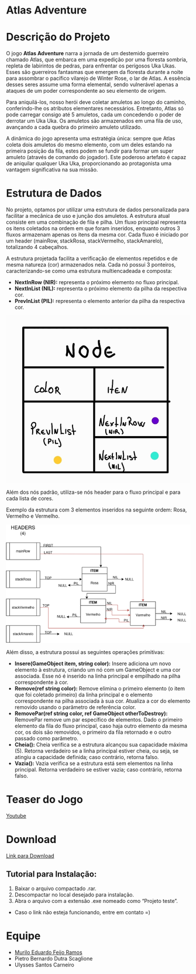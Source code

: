 # Atlas Adventure
# Descrição do Projeto

O jogo **Atlas Adventure** narra a jornada de um destemido guerreiro chamado Atlas, que embarca em uma expedição por uma floresta sombria, repleta de labirintos de pedras, para enfrentar os perigosos Uka Ukas. Esses são guerreiros fantasmas que emergem da floresta durante a noite para assombrar o pacífico vilarejo de Winter Rose, o lar de Atlas. A essência desses seres assume uma forma elemental, sendo vulnerável apenas a ataques de um poder correspondente ao seu elemento de origem.

Para aniquilá-los, nosso herói deve coletar amuletos ao longo do caminho, conferindo-lhe os atributos elementares necessários. Entretanto, Atlas só pode carregar consigo até 5 amuletos, cada um concedendo o poder de derrotar um Uka Uka. Os amuletos são armazenados em uma fila de uso, avançando a cada quebra do primeiro amuleto utilizado.

A dinâmica do jogo apresenta uma estratégia única: sempre que Atlas coleta dois amuletos do mesmo elemento, com um deles estando na primeira posição da fila, estes podem se fundir para formar um super amuleto (através de comando do jogador). Este poderoso artefato é capaz de aniquilar qualquer Uka Uka, proporcionando ao protagonista uma vantagem significativa na sua missão.

# Estrutura de Dados

No projeto, optamos por utilizar uma estrutura de dados personalizada para facilitar a mecânica de uso e junção dos amuletos. A estrutura atual consiste em uma combinação de fila e pilha. Um fluxo principal representa os itens coletados na ordem em que foram inseridos, enquanto outros 3 fluxos armazenam apenas os itens da mesma cor. Cada fluxo é iniciado por um header (mainRow, stackRosa, stackVermelho, stackAmarelo), totalizando 4 cabeçalhos.

A estrutura projetada facilita a verificação de elementos repetidos e de mesma natureza (cor) armazenados nela. Cada nó possui 3 ponteiros, caracterizando-se como uma estrutura multiencadeada e composta:

- **NextInRow (NIR):** representa o próximo elemento no fluxo principal.
- **NextInList (NIL):** representa o próximo elemento da pilha da respectiva cor.
- **PrevInList (PIL):** representa o elemento anterior da pilha da respectiva cor.

![Node](/img/node.jpeg)

Além dos nós padrão, utiliza-se nós header para o fluxo principal e para cada lista de cores.

Exemplo da estrutura com 3 elementos inseridos na seguinte ordem: Rosa, Vermelho e Vermelho.

![ED](/img/ed.png)

Além disso, a estrutura possui as seguintes operações primitivas:

- **Insere(GameObject item, string color):** Insere adiciona um novo elemento à estrutura, criando um nó com um GameObject e uma cor associada. Esse nó é inserido na linha principal e empilhado na pilha correspondente à cor.
- **Remove(ref string color):** Remove elimina o primeiro elemento (o item que foi coletado primeiro) da linha principal e o elemento correspondente na pilha associada à sua cor. Atualiza a cor do elemento removido usando o parâmetro de referência color.
- **RemovePar(ref string color, ref GameObject otherToDestroy):** RemovePar remove um par específico de elementos. Dado o primeiro elemento da fila do fluxo principal, caso haja outro elemento da mesma cor, os dois são removidos, o primeiro da fila retornado e o outro passado como parâmetro.
- **Cheia():** Cheia verifica se a estrutura alcançou sua capacidade máxima (5). Retorna verdadeiro se a linha principal estiver cheia, ou seja, se atingiu a capacidade definida; caso contrário, retorna falso.
- **Vazia():** Vazia verifica se a estrutura está sem elementos na linha principal. Retorna verdadeiro se estiver vazia; caso contrário, retorna falso.

# Teaser do Jogo
[Youtube](https://youtu.be/aKxQA-citdY)

# Download

[Link para Download](https://drive.google.com/file/d/1yu9HPs4JE9RoqwTu6nKG2x1qcki6sDZ2/view?usp=drive_link)

## Tutorial para Instalação:
1. Baixar o arquivo compactado .rar.
2. Descompactar no local desejado para instalação.
3. Abra o arquivo com a extensão .exe nomeado como “Projeto teste”.
- Caso o link não esteja funcionando, entre em contato =)

# Equipe
* [Murilo Eduardo Feijo Ramos](https://www.linkedin.com/in/muriedu/)
* Pietro Bernardo Dutra Scaglione
* Ulysses Santos Carneiro
